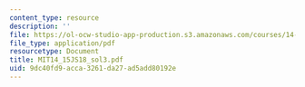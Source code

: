 ```yaml
---
content_type: resource
description: ''
file: https://ol-ocw-studio-app-production.s3.amazonaws.com/courses/14-15j-networks-spring-2018/9dc40fd9acca3261da27ad5add80192e_MIT14_15JS18_sol3.pdf
file_type: application/pdf
resourcetype: Document
title: MIT14_15JS18_sol3.pdf
uid: 9dc40fd9-acca-3261-da27-ad5add80192e
---
```

